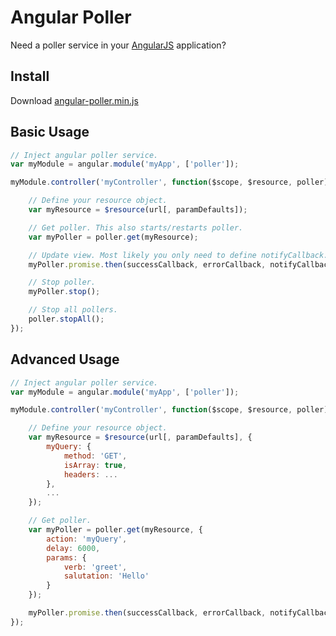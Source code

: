 # Angular Poller
Need a poller service in your [AngularJS](http://angularjs.org/) application?

## Install
Download [angular-poller.min.js](https://raw.github.com/emmaguo/angular-poller/master/angular-poller.min.js)

## Basic Usage
```javascript
// Inject angular poller service.
var myModule = angular.module('myApp', ['poller']);

myModule.controller('myController', function($scope, $resource, poller) {

    // Define your resource object.
    var myResource = $resource(url[, paramDefaults]);

    // Get poller. This also starts/restarts poller.
    var myPoller = poller.get(myResource);

    // Update view. Most likely you only need to define notifyCallback.
    myPoller.promise.then(successCallback, errorCallback, notifyCallback);

    // Stop poller.
    myPoller.stop();

    // Stop all pollers.
    poller.stopAll();
});
```

## Advanced Usage
```javascript
// Inject angular poller service.
var myModule = angular.module('myApp', ['poller']);

myModule.controller('myController', function($scope, $resource, poller) {

    // Define your resource object.
    var myResource = $resource(url[, paramDefaults], {
        myQuery: {
            method: 'GET',
            isArray: true,
            headers: ...
        },
        ...
    });

    // Get poller.
    var myPoller = poller.get(myResource, {
        action: 'myQuery',
        delay: 6000,
        params: {
            verb: 'greet',
            salutation: 'Hello'
        }
    });

    myPoller.promise.then(successCallback, errorCallback, notifyCallback);
});
```